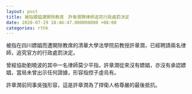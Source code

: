 ```yaml
---
layout: post
title: 被指嫖娼遭開除教席　許章潤聘律師追究行政處罰決定
date: 2020-07-29 18:46:47.000000000 +08:00
categories: rthk
---
```


被指在四川嫖娼而遭開除教席的清華大學法學院前教授許章潤，已經聘請兩名律師，追究官方的行政處罰決定。

曾經協助劉曉波的其中一名律師莫少平指，許章潤從來沒有嫖娼，亦沒有承認嫖娼，當局未曾出示任何證據，形容指控子虛烏有。

許章潤前同事吳強形容，這是許章潤為了捍衛人格尊嚴的最後抵抗。
